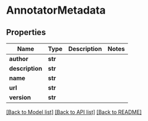 # AnnotatorMetadata

## Properties
Name | Type | Description | Notes
------------ | ------------- | ------------- | -------------
**author** | **str** |  | 
**description** | **str** |  | 
**name** | **str** |  | 
**url** | **str** |  | 
**version** | **str** |  | 

[[Back to Model list]](../README.md#documentation-for-models) [[Back to API list]](../README.md#documentation-for-api-endpoints) [[Back to README]](../README.md)



